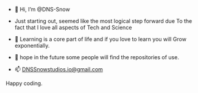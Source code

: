 - 👋 Hi, I’m @DNS-Snow 
- Just starting out, seemed like the most logical step forward due
To the fact that I love all aspects of Tech and Science 
- 🌱 Learning is a core part of life and if you love to learn you will 
Grow exponentially.

- 💞️ hope in the future some people will find the repositories of use.
- 📫 DNSSnowstudios.io@gmail.com

Happy coding.
